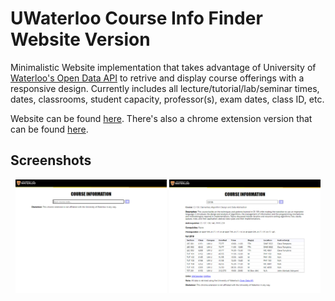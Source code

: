 # UWaterloo Course Info Finder Website Version

Minimalistic Website implementation that takes advantage of University of [Waterloo's Open Data API](https://github.com/uWaterloo/OpenData) to retrive and display course offerings with a responsive design. Currently includes all lecture/tutorial/lab/seminar times, dates, classrooms, student capacity, professor(s), exam dates, class ID, etc.

Website can be found [here](https://uwaterlooinfo.tech). There's also a chrome extension version that can be found [here](https://chrome.google.com/webstore/detail/uwaterloo-course-info-fin/jeegfhbaeffbaiijbmpcdgkahphfande).

## Screenshots

<p align="center">
<img src="images/001.png" width="48%" />
<img src="images/002.png" width="48%" />
</p>
